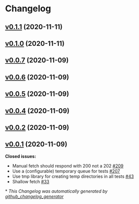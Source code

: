 # Changelog

## [v0.1.1](https://github.com/SmartBear/git-en-boite/tree/v0.1.1) (2020-11-11)

## [v0.1.0](https://github.com/SmartBear/git-en-boite/tree/v0.1.0) (2020-11-11)

## [v0.0.7](https://github.com/SmartBear/git-en-boite/tree/v0.0.7) (2020-11-09)

## [v0.0.6](https://github.com/SmartBear/git-en-boite/tree/v0.0.6) (2020-11-09)

## [v0.0.5](https://github.com/SmartBear/git-en-boite/tree/v0.0.5) (2020-11-09)

## [v0.0.4](https://github.com/SmartBear/git-en-boite/tree/v0.0.4) (2020-11-09)

## [v0.0.2](https://github.com/SmartBear/git-en-boite/tree/v0.0.2) (2020-11-09)

## [v0.0.1](https://github.com/SmartBear/git-en-boite/tree/v0.0.1) (2020-11-09)

**Closed issues:**

- Manual fetch should respond with 200 not a 202 [\#209](https://github.com/SmartBear/git-en-boite/issues/209)
- Use a \(configurable\) temporary queue for tests [\#207](https://github.com/SmartBear/git-en-boite/issues/207)
- Use tmp library for creating temp directories in all tests [\#43](https://github.com/SmartBear/git-en-boite/issues/43)
- Shallow fetch [\#33](https://github.com/SmartBear/git-en-boite/issues/33)



\* *This Changelog was automatically generated by [github_changelog_generator](https://github.com/github-changelog-generator/github-changelog-generator)*
